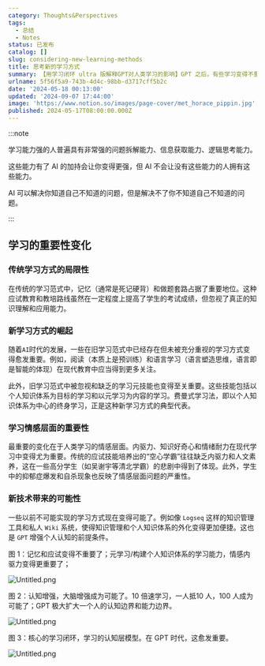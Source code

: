```yaml
---
category: Thoughts&Perspectives
tags:
  - 总结
  - Notes
status: 已发布
catalog: []
slug: considering-new-learning-methods
title: 思考新的学习方式
summary: 【用学习闭环 ultra 版解释GPT对人类学习的影响】GPT 之后，有些学习变得不重要了，有些学习变得更重要了，有些学习从不可能变成可能了。
urlname: 5f56f5a9-743b-4d4c-98bb-d3717cff5b2c
date: '2024-05-18 00:13:00'
updated: '2024-09-07 17:44:00'
image: 'https://www.notion.so/images/page-cover/met_horace_pippin.jpg'
published: 2024-05-17T08:00:00.000Z
---
```


:::note


学习能力强的人普遍具有非常强的问题拆解能力、信息获取能力、逻辑思考能力。


这些能力有了 AI 的加持会让你变得更强，但 AI 不会让没有这些能力的人拥有这些能力。


AI 可以解决你知道自己不知道的问题，但是解决不了你不知道自己不知道的问题。


:::


## 学习的重要性变化


### 传统学习方式的局限性


在传统的学习范式中，记忆（通常是死记硬背）和做题套路占据了重要地位。这种应试教育和教培路线虽然在一定程度上提高了学生的考试成绩，但忽视了真正的知识理解和应用能力。


### 新学习方式的崛起


随着`AI`时代的发展，一些在旧学习范式中已经存在但未被充分重视的学习方式变得愈发重要。例如，阅读（本质上是预训练）和语言学习（语言塑造思维，语言即是智能的体现）在现代教育中应当得到更多关注。


此外，旧学习范式中被忽视和缺乏的学习元技能也变得至关重要。这些技能包括以个人知识体系为目标的学习和以元学习为内容的学习。费曼式学习法，即以个人知识体系为中心的终身学习，正是这种新学习方式的典型代表。


### 学习情感层面的重要性


最重要的变化在于人类学习的情感层面。内驱力、知识好奇心和情绪耐力在现代学习中变得尤为重要。传统的应试技能培养出的“空心学霸”往往缺乏内驱力和人文素养，这在一些高分学生（如吴谢宇等清北学霸）的悲剧中得到了体现。此外，学生中的抑郁症爆发和自杀现象也反映了情感层面问题的严重性。


### 新技术带来的可能性


一些以前不可能实现的学习方式现在变得可能了。例如像 `Logseq` 这样的知识管理工具和私人 `Wiki` 系统，使得知识管理和个人知识体系的外化变得更加便捷。这也是 `GPT` 增强个人认知的前提条件。


图 1：记忆和应试变得不重要了；元学习/构建个人知识体系的学习能力，情感内驱力变得更重要了；


![Untitled.png](https://prod-files-secure.s3.us-west-2.amazonaws.com/5d24fe63-e567-4804-86f9-9fdc62e13082/a8319b77-00b3-43d9-9f99-e58187f20cfe/Untitled.png?X-Amz-Algorithm=AWS4-HMAC-SHA256&X-Amz-Content-Sha256=UNSIGNED-PAYLOAD&X-Amz-Credential=ASIAZI2LB4664JVWT3KD%2F20250311%2Fus-west-2%2Fs3%2Faws4_request&X-Amz-Date=20250311T053823Z&X-Amz-Expires=3600&X-Amz-Security-Token=IQoJb3JpZ2luX2VjEFUaCXVzLXdlc3QtMiJHMEUCIQDeBAPPAdPP6AKlmTZWRIk01VZy5SXs8NKtCSAiu9rpGgIgJkBIDV7nd1FEdqtnpxfjbYZDzEfdl3AVjn8VGeUr81MqiAQInv%2F%2F%2F%2F%2F%2F%2F%2F%2F%2FARAAGgw2Mzc0MjMxODM4MDUiDPQxgJHk3zqwzvABhCrcA93yWCUCVubZbnsQTdBa5aHRkA%2FYcJrHWXgbTw4A0TUUIlf1dnGy09z%2Fnq6GVkNhiRA1b6g8LIakRuQi7rF80Po%2BfTgQY701gifkdK4MiuqcGpwvnRucmnYURaFaQg0NVUYefIRDG4eCE7m2S5aVlwx%2Bmcrts3IiNB8QSS7851%2F%2FJ946bbVhI0Q9ACXYUQb0DwcUnRvExq8cBurUgLc6asVJqsV4jt1hIsJ8GZEOwSHN8DYhFg1xw1E12ZaM%2BytP3oaUMZgN8Xnuk7HGE3k4is%2FsOqpy2T3pkcDG60hk1NMq8qgPOfSPUTNwqGSD4SmaZPSPgGK4h7ICPEbXNuHMTeZIMy3KmIh57B1Re7I6Y2Lwd2pXhzixB3plguUUB2poKxayJPlgYxzWqS7w6PMfR7CcGUFYYDqzDyelYtBAY3RsgOks3rrdA1OC%2B8z%2FMPov7F9yhf5zIFSMCyI5gt1umoqKitFc92wsDQm5%2FiHUv1O8IHdUDzIWZ6NG%2BDQubk2t6oXLl4eOyh53KQoGO9hTF5gYh6%2BBpWDCJ0NfqQOJplN0UDgLHeg%2Bmewh5EnZrPWZwbcn4sd4lNVsPFbNFUXvMjQoj1XEd3NXbmSqr8%2BK8xU7rWSLHvwmmtjclGlnMK2Nv74GOqUBFh1PExe7ZhC7eVTgGc6mZkbdXUjPpJBnelyiVmVmhzDDXQs0uk5wqXX2%2FggPrucSigQqdMK8c95ssT88mcWSDb5mVelJxuguSpY4sYyf90VGcXUSQFEs%2FMDt41SVm0yHl1Lu8H71NBguY1UJbL%2B2iaE9ciMNFiJyoe0DGw9cUlw5AGmHeN6tKYxt79XlstAT9sNSdBw%2Fw8wS50mTkgS2S3RmnFKj&X-Amz-Signature=092ee55195c40445c652c398fa54dde68d28dcfe151133bebf2c45e12e6124c8&X-Amz-SignedHeaders=host&x-id=GetObject)


图 2：认知增强，大脑增强成为可能了。10 倍速学习，一人抵10 人，100 人成为可能了；GPT 极大扩大一个人的认知边界和能力边界。


![Untitled.png](https://prod-files-secure.s3.us-west-2.amazonaws.com/5d24fe63-e567-4804-86f9-9fdc62e13082/e195b372-4d2b-479c-9e75-1be4e2c1412e/Untitled.png?X-Amz-Algorithm=AWS4-HMAC-SHA256&X-Amz-Content-Sha256=UNSIGNED-PAYLOAD&X-Amz-Credential=ASIAZI2LB4664JVWT3KD%2F20250311%2Fus-west-2%2Fs3%2Faws4_request&X-Amz-Date=20250311T053823Z&X-Amz-Expires=3600&X-Amz-Security-Token=IQoJb3JpZ2luX2VjEFUaCXVzLXdlc3QtMiJHMEUCIQDeBAPPAdPP6AKlmTZWRIk01VZy5SXs8NKtCSAiu9rpGgIgJkBIDV7nd1FEdqtnpxfjbYZDzEfdl3AVjn8VGeUr81MqiAQInv%2F%2F%2F%2F%2F%2F%2F%2F%2F%2FARAAGgw2Mzc0MjMxODM4MDUiDPQxgJHk3zqwzvABhCrcA93yWCUCVubZbnsQTdBa5aHRkA%2FYcJrHWXgbTw4A0TUUIlf1dnGy09z%2Fnq6GVkNhiRA1b6g8LIakRuQi7rF80Po%2BfTgQY701gifkdK4MiuqcGpwvnRucmnYURaFaQg0NVUYefIRDG4eCE7m2S5aVlwx%2Bmcrts3IiNB8QSS7851%2F%2FJ946bbVhI0Q9ACXYUQb0DwcUnRvExq8cBurUgLc6asVJqsV4jt1hIsJ8GZEOwSHN8DYhFg1xw1E12ZaM%2BytP3oaUMZgN8Xnuk7HGE3k4is%2FsOqpy2T3pkcDG60hk1NMq8qgPOfSPUTNwqGSD4SmaZPSPgGK4h7ICPEbXNuHMTeZIMy3KmIh57B1Re7I6Y2Lwd2pXhzixB3plguUUB2poKxayJPlgYxzWqS7w6PMfR7CcGUFYYDqzDyelYtBAY3RsgOks3rrdA1OC%2B8z%2FMPov7F9yhf5zIFSMCyI5gt1umoqKitFc92wsDQm5%2FiHUv1O8IHdUDzIWZ6NG%2BDQubk2t6oXLl4eOyh53KQoGO9hTF5gYh6%2BBpWDCJ0NfqQOJplN0UDgLHeg%2Bmewh5EnZrPWZwbcn4sd4lNVsPFbNFUXvMjQoj1XEd3NXbmSqr8%2BK8xU7rWSLHvwmmtjclGlnMK2Nv74GOqUBFh1PExe7ZhC7eVTgGc6mZkbdXUjPpJBnelyiVmVmhzDDXQs0uk5wqXX2%2FggPrucSigQqdMK8c95ssT88mcWSDb5mVelJxuguSpY4sYyf90VGcXUSQFEs%2FMDt41SVm0yHl1Lu8H71NBguY1UJbL%2B2iaE9ciMNFiJyoe0DGw9cUlw5AGmHeN6tKYxt79XlstAT9sNSdBw%2Fw8wS50mTkgS2S3RmnFKj&X-Amz-Signature=21e4418730bc4d4ac4a1d4a8e4d9596c46315288260c8d292e72b59c21187af5&X-Amz-SignedHeaders=host&x-id=GetObject)


图 3：核心的学习闭环，学习的认知层模型。在 GPT 时代，这愈发重要。


![Untitled.png](https://prod-files-secure.s3.us-west-2.amazonaws.com/5d24fe63-e567-4804-86f9-9fdc62e13082/57f2a38d-97b9-407e-baa1-8fecb8348e87/Untitled.png?X-Amz-Algorithm=AWS4-HMAC-SHA256&X-Amz-Content-Sha256=UNSIGNED-PAYLOAD&X-Amz-Credential=ASIAZI2LB4664JVWT3KD%2F20250311%2Fus-west-2%2Fs3%2Faws4_request&X-Amz-Date=20250311T053823Z&X-Amz-Expires=3600&X-Amz-Security-Token=IQoJb3JpZ2luX2VjEFUaCXVzLXdlc3QtMiJHMEUCIQDeBAPPAdPP6AKlmTZWRIk01VZy5SXs8NKtCSAiu9rpGgIgJkBIDV7nd1FEdqtnpxfjbYZDzEfdl3AVjn8VGeUr81MqiAQInv%2F%2F%2F%2F%2F%2F%2F%2F%2F%2FARAAGgw2Mzc0MjMxODM4MDUiDPQxgJHk3zqwzvABhCrcA93yWCUCVubZbnsQTdBa5aHRkA%2FYcJrHWXgbTw4A0TUUIlf1dnGy09z%2Fnq6GVkNhiRA1b6g8LIakRuQi7rF80Po%2BfTgQY701gifkdK4MiuqcGpwvnRucmnYURaFaQg0NVUYefIRDG4eCE7m2S5aVlwx%2Bmcrts3IiNB8QSS7851%2F%2FJ946bbVhI0Q9ACXYUQb0DwcUnRvExq8cBurUgLc6asVJqsV4jt1hIsJ8GZEOwSHN8DYhFg1xw1E12ZaM%2BytP3oaUMZgN8Xnuk7HGE3k4is%2FsOqpy2T3pkcDG60hk1NMq8qgPOfSPUTNwqGSD4SmaZPSPgGK4h7ICPEbXNuHMTeZIMy3KmIh57B1Re7I6Y2Lwd2pXhzixB3plguUUB2poKxayJPlgYxzWqS7w6PMfR7CcGUFYYDqzDyelYtBAY3RsgOks3rrdA1OC%2B8z%2FMPov7F9yhf5zIFSMCyI5gt1umoqKitFc92wsDQm5%2FiHUv1O8IHdUDzIWZ6NG%2BDQubk2t6oXLl4eOyh53KQoGO9hTF5gYh6%2BBpWDCJ0NfqQOJplN0UDgLHeg%2Bmewh5EnZrPWZwbcn4sd4lNVsPFbNFUXvMjQoj1XEd3NXbmSqr8%2BK8xU7rWSLHvwmmtjclGlnMK2Nv74GOqUBFh1PExe7ZhC7eVTgGc6mZkbdXUjPpJBnelyiVmVmhzDDXQs0uk5wqXX2%2FggPrucSigQqdMK8c95ssT88mcWSDb5mVelJxuguSpY4sYyf90VGcXUSQFEs%2FMDt41SVm0yHl1Lu8H71NBguY1UJbL%2B2iaE9ciMNFiJyoe0DGw9cUlw5AGmHeN6tKYxt79XlstAT9sNSdBw%2Fw8wS50mTkgS2S3RmnFKj&X-Amz-Signature=82a1cb30c9f9461e2e92069641d9f6d3bdfc3fe6ff2818064fc389474957ba48&X-Amz-SignedHeaders=host&x-id=GetObject)

